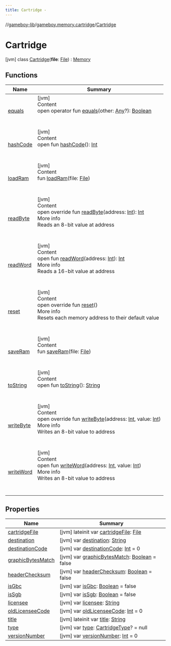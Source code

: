 ```yaml
---
title: Cartridge -
---
```

//[gameboy-lib](../../index.md)/[gameboy.memory.cartridge](../index.md)/[Cartridge](index.md)



# Cartridge  
 [jvm] class [Cartridge](index.md)(**file**: [File](https://docs.oracle.com/javase/8/docs/api/java/io/File.html)) : [Memory](../../gameboy.memory/-memory/index.md)   


## Functions  
  
|  Name|  Summary| 
|---|---|
| <a name="kotlin/Any/equals/#kotlin.Any?/PointingToDeclaration/"></a>[equals](../../gameboy.utils/-log/index.md#%5Bkotlin%2FAny%2Fequals%2F%23kotlin.Any%3F%2FPointingToDeclaration%2F%5D%2FFunctions%2F456262920)| <a name="kotlin/Any/equals/#kotlin.Any?/PointingToDeclaration/"></a>[jvm]  <br>Content  <br>open operator fun [equals](../../gameboy.utils/-log/index.md#%5Bkotlin%2FAny%2Fequals%2F%23kotlin.Any%3F%2FPointingToDeclaration%2F%5D%2FFunctions%2F456262920)(other: [Any](https://kotlinlang.org/api/latest/jvm/stdlib/kotlin/-any/index.html)?): [Boolean](https://kotlinlang.org/api/latest/jvm/stdlib/kotlin/-boolean/index.html)  <br><br><br>
| <a name="kotlin/Any/hashCode/#/PointingToDeclaration/"></a>[hashCode](../../gameboy.utils/-log/index.md#%5Bkotlin%2FAny%2FhashCode%2F%23%2FPointingToDeclaration%2F%5D%2FFunctions%2F456262920)| <a name="kotlin/Any/hashCode/#/PointingToDeclaration/"></a>[jvm]  <br>Content  <br>open fun [hashCode](../../gameboy.utils/-log/index.md#%5Bkotlin%2FAny%2FhashCode%2F%23%2FPointingToDeclaration%2F%5D%2FFunctions%2F456262920)(): [Int](https://kotlinlang.org/api/latest/jvm/stdlib/kotlin/-int/index.html)  <br><br><br>
| <a name="gameboy.memory.cartridge/Cartridge/loadRam/#java.io.File/PointingToDeclaration/"></a>[loadRam](load-ram.md)| <a name="gameboy.memory.cartridge/Cartridge/loadRam/#java.io.File/PointingToDeclaration/"></a>[jvm]  <br>Content  <br>fun [loadRam](load-ram.md)(file: [File](https://docs.oracle.com/javase/8/docs/api/java/io/File.html))  <br><br><br>
| <a name="gameboy.memory.cartridge/Cartridge/readByte/#kotlin.Int/PointingToDeclaration/"></a>[readByte](read-byte.md)| <a name="gameboy.memory.cartridge/Cartridge/readByte/#kotlin.Int/PointingToDeclaration/"></a>[jvm]  <br>Content  <br>open override fun [readByte](read-byte.md)(address: [Int](https://kotlinlang.org/api/latest/jvm/stdlib/kotlin/-int/index.html)): [Int](https://kotlinlang.org/api/latest/jvm/stdlib/kotlin/-int/index.html)  <br>More info  <br>Reads an 8-bit value at address  <br><br><br>
| <a name="gameboy.memory/Memory/readWord/#kotlin.Int/PointingToDeclaration/"></a>[readWord](../../gameboy.memory/-memory/read-word.md)| <a name="gameboy.memory/Memory/readWord/#kotlin.Int/PointingToDeclaration/"></a>[jvm]  <br>Content  <br>open fun [readWord](../../gameboy.memory/-memory/read-word.md)(address: [Int](https://kotlinlang.org/api/latest/jvm/stdlib/kotlin/-int/index.html)): [Int](https://kotlinlang.org/api/latest/jvm/stdlib/kotlin/-int/index.html)  <br>More info  <br>Reads a 16-bit value at address  <br><br><br>
| <a name="gameboy.memory.cartridge/Cartridge/reset/#/PointingToDeclaration/"></a>[reset](reset.md)| <a name="gameboy.memory.cartridge/Cartridge/reset/#/PointingToDeclaration/"></a>[jvm]  <br>Content  <br>open override fun [reset](reset.md)()  <br>More info  <br>Resets each memory address to their default value  <br><br><br>
| <a name="gameboy.memory.cartridge/Cartridge/saveRam/#java.io.File/PointingToDeclaration/"></a>[saveRam](save-ram.md)| <a name="gameboy.memory.cartridge/Cartridge/saveRam/#java.io.File/PointingToDeclaration/"></a>[jvm]  <br>Content  <br>fun [saveRam](save-ram.md)(file: [File](https://docs.oracle.com/javase/8/docs/api/java/io/File.html))  <br><br><br>
| <a name="kotlin/Any/toString/#/PointingToDeclaration/"></a>[toString](../../gameboy.utils/-log/index.md#%5Bkotlin%2FAny%2FtoString%2F%23%2FPointingToDeclaration%2F%5D%2FFunctions%2F456262920)| <a name="kotlin/Any/toString/#/PointingToDeclaration/"></a>[jvm]  <br>Content  <br>open fun [toString](../../gameboy.utils/-log/index.md#%5Bkotlin%2FAny%2FtoString%2F%23%2FPointingToDeclaration%2F%5D%2FFunctions%2F456262920)(): [String](https://kotlinlang.org/api/latest/jvm/stdlib/kotlin/-string/index.html)  <br><br><br>
| <a name="gameboy.memory.cartridge/Cartridge/writeByte/#kotlin.Int#kotlin.Int/PointingToDeclaration/"></a>[writeByte](write-byte.md)| <a name="gameboy.memory.cartridge/Cartridge/writeByte/#kotlin.Int#kotlin.Int/PointingToDeclaration/"></a>[jvm]  <br>Content  <br>open override fun [writeByte](write-byte.md)(address: [Int](https://kotlinlang.org/api/latest/jvm/stdlib/kotlin/-int/index.html), value: [Int](https://kotlinlang.org/api/latest/jvm/stdlib/kotlin/-int/index.html))  <br>More info  <br>Writes an 8-bit value to address  <br><br><br>
| <a name="gameboy.memory/Memory/writeWord/#kotlin.Int#kotlin.Int/PointingToDeclaration/"></a>[writeWord](../../gameboy.memory/-memory/write-word.md)| <a name="gameboy.memory/Memory/writeWord/#kotlin.Int#kotlin.Int/PointingToDeclaration/"></a>[jvm]  <br>Content  <br>open fun [writeWord](../../gameboy.memory/-memory/write-word.md)(address: [Int](https://kotlinlang.org/api/latest/jvm/stdlib/kotlin/-int/index.html), value: [Int](https://kotlinlang.org/api/latest/jvm/stdlib/kotlin/-int/index.html))  <br>More info  <br>Writes an 8-bit value to address  <br><br><br>


## Properties  
  
|  Name|  Summary| 
|---|---|
| <a name="gameboy.memory.cartridge/Cartridge/cartridgeFile/#/PointingToDeclaration/"></a>[cartridgeFile](cartridge-file.md)| <a name="gameboy.memory.cartridge/Cartridge/cartridgeFile/#/PointingToDeclaration/"></a> [jvm] lateinit var [cartridgeFile](cartridge-file.md): [File](https://docs.oracle.com/javase/8/docs/api/java/io/File.html)   <br>
| <a name="gameboy.memory.cartridge/Cartridge/destination/#/PointingToDeclaration/"></a>[destination](destination.md)| <a name="gameboy.memory.cartridge/Cartridge/destination/#/PointingToDeclaration/"></a> [jvm] var [destination](destination.md): [String](https://kotlinlang.org/api/latest/jvm/stdlib/kotlin/-string/index.html)   <br>
| <a name="gameboy.memory.cartridge/Cartridge/destinationCode/#/PointingToDeclaration/"></a>[destinationCode](destination-code.md)| <a name="gameboy.memory.cartridge/Cartridge/destinationCode/#/PointingToDeclaration/"></a> [jvm] var [destinationCode](destination-code.md): [Int](https://kotlinlang.org/api/latest/jvm/stdlib/kotlin/-int/index.html) = 0   <br>
| <a name="gameboy.memory.cartridge/Cartridge/graphicBytesMatch/#/PointingToDeclaration/"></a>[graphicBytesMatch](graphic-bytes-match.md)| <a name="gameboy.memory.cartridge/Cartridge/graphicBytesMatch/#/PointingToDeclaration/"></a> [jvm] var [graphicBytesMatch](graphic-bytes-match.md): [Boolean](https://kotlinlang.org/api/latest/jvm/stdlib/kotlin/-boolean/index.html) = false   <br>
| <a name="gameboy.memory.cartridge/Cartridge/headerChecksum/#/PointingToDeclaration/"></a>[headerChecksum](header-checksum.md)| <a name="gameboy.memory.cartridge/Cartridge/headerChecksum/#/PointingToDeclaration/"></a> [jvm] var [headerChecksum](header-checksum.md): [Boolean](https://kotlinlang.org/api/latest/jvm/stdlib/kotlin/-boolean/index.html) = false   <br>
| <a name="gameboy.memory.cartridge/Cartridge/isGbc/#/PointingToDeclaration/"></a>[isGbc](is-gbc.md)| <a name="gameboy.memory.cartridge/Cartridge/isGbc/#/PointingToDeclaration/"></a> [jvm] var [isGbc](is-gbc.md): [Boolean](https://kotlinlang.org/api/latest/jvm/stdlib/kotlin/-boolean/index.html) = false   <br>
| <a name="gameboy.memory.cartridge/Cartridge/isSgb/#/PointingToDeclaration/"></a>[isSgb](is-sgb.md)| <a name="gameboy.memory.cartridge/Cartridge/isSgb/#/PointingToDeclaration/"></a> [jvm] var [isSgb](is-sgb.md): [Boolean](https://kotlinlang.org/api/latest/jvm/stdlib/kotlin/-boolean/index.html) = false   <br>
| <a name="gameboy.memory.cartridge/Cartridge/licensee/#/PointingToDeclaration/"></a>[licensee](licensee.md)| <a name="gameboy.memory.cartridge/Cartridge/licensee/#/PointingToDeclaration/"></a> [jvm] var [licensee](licensee.md): [String](https://kotlinlang.org/api/latest/jvm/stdlib/kotlin/-string/index.html)   <br>
| <a name="gameboy.memory.cartridge/Cartridge/oldLicenseeCode/#/PointingToDeclaration/"></a>[oldLicenseeCode](old-licensee-code.md)| <a name="gameboy.memory.cartridge/Cartridge/oldLicenseeCode/#/PointingToDeclaration/"></a> [jvm] var [oldLicenseeCode](old-licensee-code.md): [Int](https://kotlinlang.org/api/latest/jvm/stdlib/kotlin/-int/index.html) = 0   <br>
| <a name="gameboy.memory.cartridge/Cartridge/title/#/PointingToDeclaration/"></a>[title](title.md)| <a name="gameboy.memory.cartridge/Cartridge/title/#/PointingToDeclaration/"></a> [jvm] lateinit var [title](title.md): [String](https://kotlinlang.org/api/latest/jvm/stdlib/kotlin/-string/index.html)   <br>
| <a name="gameboy.memory.cartridge/Cartridge/type/#/PointingToDeclaration/"></a>[type](type.md)| <a name="gameboy.memory.cartridge/Cartridge/type/#/PointingToDeclaration/"></a> [jvm] var [type](type.md): [CartridgeType](../-cartridge-type/index.md)? = null   <br>
| <a name="gameboy.memory.cartridge/Cartridge/versionNumber/#/PointingToDeclaration/"></a>[versionNumber](version-number.md)| <a name="gameboy.memory.cartridge/Cartridge/versionNumber/#/PointingToDeclaration/"></a> [jvm] var [versionNumber](version-number.md): [Int](https://kotlinlang.org/api/latest/jvm/stdlib/kotlin/-int/index.html) = 0   <br>

